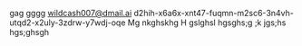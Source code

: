gag gggg
wildcash007@dmail.ai
d2hih-x6a6x-xnt47-fuqmn-m2sc6-3n4vh-utqd2-x2uly-3zdrw-y7wdj-oqe
Mg nkghskhg 
H gslghsl hgsghs;g
;k jgs;hs hgs;ghsgh
